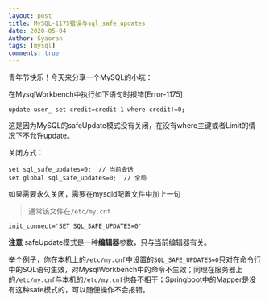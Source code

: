 ```yaml
---
layout: post
title: MySQL-1175错误与sql_safe_updates
date: 2020-05-04
Author: Syaoran
tags: [mysql]
comments: true
---
```


青年节快乐！今天来分享一个MySQL的小坑：

在MysqlWorkbench中执行如下语句时报错[Error-1175]
```
update user_ set credit=credit-1 where credit!=0;
```

这是因为MySQL的safeUpdate模式没有关闭，在没有where主键或者Limit的情况下不允许update。

关闭方式：
```
set sql_safe_updates=0;  // 当前会话
set global sql_safe_updates=0;  // 全局
```
如果需要永久关闭，需要在mysqld配置文件中加上一句
> 通常该文件在`/etc/my.cnf`
```
init_connect='SET SQL_SAFE_UPDATES=0'
```

**注意** safeUpdate模式是一种**编辑器**参数，只与当前编辑器有关。

举个例子，你在本机上的`/etc/my.cnf`中设置的`SQL_SAFE_UPDATES=0`只对在命令行中的SQL语句生效，对MysqlWorkbench中的命令不生效；同理在服务器上的`/etc/my.cnf`与本机的`/etc/my.cnf`也各不相干；Springboot中的Mapper是没有这种safe模式的，可以随便操作不会报错。














